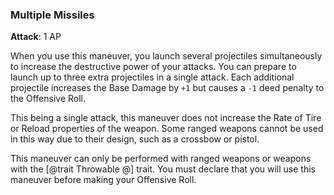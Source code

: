 ### Multiple Missiles
**Attack**: 1 AP

When you use this maneuver, you launch several projectiles simultaneously to increase the destructive power of your attacks. You can prepare to launch up to three extra projectiles in a single attack. Each additional projectile increases the Base Damage by `+1` but causes a `-1` deed penalty to the Offensive Roll.

This being a single attack, this maneuver does not increase the Rate of Tire or Reload properties of the weapon. Some ranged weapons cannot be used in this way due to their design, such as a crossbow or pistol.

This maneuver can only be performed with ranged weapons or weapons with the [@trait Throwable @] trait. You must declare that you will use this maneuver before making your Offensive Roll.